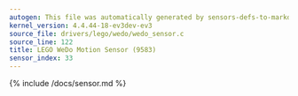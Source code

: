 ```yaml
---
autogen: This file was automatically generated by sensors-defs-to-markdown.py
kernel_version: 4.4.44-18-ev3dev-ev3
source_file: drivers/lego/wedo/wedo_sensor.c
source_line: 122
title: LEGO WeDo Motion Sensor (9583)
sensor_index: 33
---
```


{% include /docs/sensor.md %}
